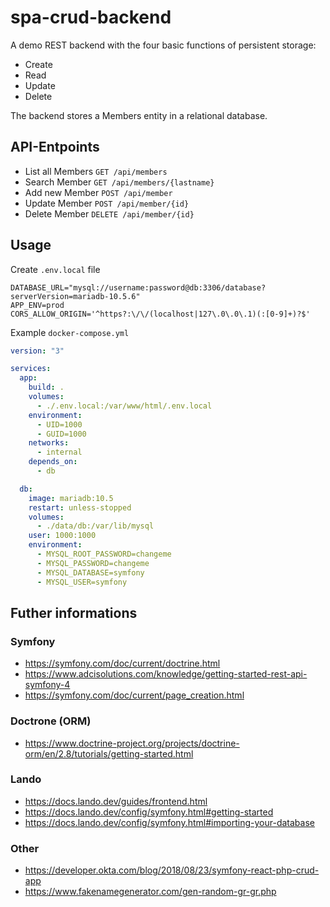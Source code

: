 # spa-crud-backend

A demo REST backend with the four basic functions of persistent storage:

* Create
* Read
* Update
* Delete

The backend stores a Members entity in a relational database.

## API-Entpoints

* List all Members `GET /api/members`
* Search Member `GET /api/members/{lastname}`
* Add new Member `POST /api/member`
* Update Member `POST /api/member/{id}`
* Delete Member `DELETE /api/member/{id}`

## Usage

Create `.env.local` file
```
DATABASE_URL="mysql://username:password@db:3306/database?serverVersion=mariadb-10.5.6"
APP_ENV=prod
CORS_ALLOW_ORIGIN='^https?:\/\/(localhost|127\.0\.0\.1)(:[0-9]+)?$'
```

Example `docker-compose.yml`
```yml
version: "3"

services:
  app:
    build: .
    volumes:
      - ./.env.local:/var/www/html/.env.local
    environment:
      - UID=1000
      - GUID=1000
    networks:
      - internal
    depends_on:
      - db

  db:
    image: mariadb:10.5
    restart: unless-stopped
    volumes:
      - ./data/db:/var/lib/mysql
    user: 1000:1000
    environment:
      - MYSQL_ROOT_PASSWORD=changeme
      - MYSQL_PASSWORD=changeme
      - MYSQL_DATABASE=symfony
      - MYSQL_USER=symfony
```

## Futher informations

### Symfony
* https://symfony.com/doc/current/doctrine.html
* https://www.adcisolutions.com/knowledge/getting-started-rest-api-symfony-4
* https://symfony.com/doc/current/page_creation.html

### Doctrone (ORM)
* https://www.doctrine-project.org/projects/doctrine-orm/en/2.8/tutorials/getting-started.html

### Lando
* https://docs.lando.dev/guides/frontend.html
* https://docs.lando.dev/config/symfony.html#getting-started
* https://docs.lando.dev/config/symfony.html#importing-your-database

### Other
* https://developer.okta.com/blog/2018/08/23/symfony-react-php-crud-app
* https://www.fakenamegenerator.com/gen-random-gr-gr.php